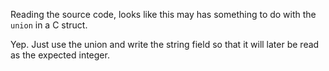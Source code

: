 Reading the source code, looks like this may has something to do with the `union` in a C struct.

Yep. Just use the union and write the string field so that it will later be read as the expected integer.
